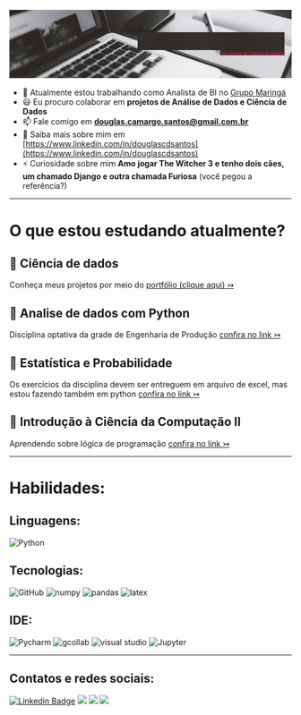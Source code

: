 <p align="center">
  <img src="https://raw.githubusercontent.com/douglascdsantos/douglascdsantos/main/banner%20github%20(1).gif" >
</p>


- 🔭 Atualmente estou trabalhando como Analista de BI no [Grupo Maringá](https://www.grupomaringa.com.br/)
- 😃 Eu procuro colaborar em **projetos de Análise de Dados e Ciência de Dados**
- 📫 Fale comigo em **douglas.camargo.santos@gmail.com.br**
- 📄 Saiba mais sobre mim em [https://www.linkedin.com/in/douglascdsantos](https://www.linkedin.com/in/douglascdsantos)
- ⚡ Curiosidade sobre mim **Amo jogar The Witcher 3 e tenho dois cães, um chamado Django e outra chamada Furiosa** (você pegou a referência?)

---

# O que estou estudando atualmente?

## 🎯 Ciência de dados
Conheça meus projetos por meio do [portfólio (clique aqui) ↣](https://github.com/douglascdsantos/data_science)

## 🎯 Analise de dados com Python
Disciplina optativa da grade de Engenharia de Produção [confira no link ↣](https://github.com/douglascdsantos/unesp_analise_de_dados_com_python)

## 🎯 Estatística e Probabilidade
Os exercícios da disciplina devem ser entreguem em arquivo de excel, mas estou fazendo também em python [confira no link ↣](https://github.com/douglascdsantos/unesp_estatistica_e_probabilidade)

## 🎯 Introdução à Ciência da Computação II
Aprendendo sobre lógica de programação [confira no link ↣](https://github.com/douglascdsantos/unesp_icc_ii)

---

# Habilidades:

## Linguagens:
  ![Python](https://img.shields.io/badge/Python-FFD43B?style=for-the-badge&logo=python&logoColor=darkgreen)

 
## Tecnologias:  
  ![GitHub](https://img.shields.io/badge/GitHub-100000?style=for-the-badge&logo=github&logoColor=white)
  ![numpy](https://img.shields.io/badge/Numpy-777BB4?style=for-the-badge&logo=numpy&logoColor=white)
  ![pandas](https://img.shields.io/badge/Pandas-2C2D72?style=for-the-badge&logo=pandas&logoColor=white)
  ![latex](https://img.shields.io/badge/LaTeX-47A141?style=for-the-badge&logo=LaTeX&logoColor=white)

## IDE:
  ![Pycharm](https://img.shields.io/badge/pycharm-143?style=for-the-badge&logo=pycharm&logoColor=black&color=black&labelColor=green)
  ![gcollab](https://img.shields.io/badge/Colab-F9AB00?style=for-the-badge&logo=googlecolab&color=525252)
  ![visual studio](https://img.shields.io/badge/Visual_Studio-5C2D91?style=for-the-badge&logo=visual%20studio&logoColor=white)
  ![Jupyter](https://img.shields.io/badge/Jupyter-F37626.svg?&style=for-the-badge&logo=Jupyter&logoColor=white)

--- 

  
## Contatos e redes sociais: 
[![Linkedin Badge](https://img.shields.io/badge/LinkedIn-0077B5?style=for-the-badge&logo=linkedin&logoColor=white)](https://www.linkedin.com/in/douglascdsantos/)
[![](https://img.shields.io/badge/Medium-F9AB00?style=for-the-badge&logo=medium&color=525252)](https://douglascdsantos.medium.com/)
[![](https://img.shields.io/badge/linktree-39E09B?style=for-the-badge&logo=linktree&logoColor=white)](https://linktr.ee/douglascsantos)
[![](https://img.shields.io/badge/Gmail-D14836?style=for-the-badge&logo=gmail&logoColor=white)](mailto:douglas.c.santos@unesp.br)
